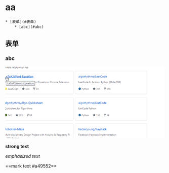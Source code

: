 
# aa

	* [表单](#表单)
		* [abc](#abc)

##  表单

###  abc

![图片][1]


  [1]: https://www.github.com/codertony/5i5j-document/raw/master/images/1513671928742.jpg
  
  **strong text**
  
  *emphasized text*
  
  ==mark text #a49552==
  
  

``` html


```
